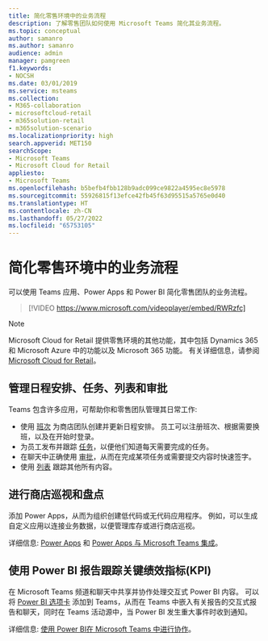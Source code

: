 ```yaml
---
title: 简化零售环境中的业务流程
description: 了解零售团队如何使用 Microsoft Teams 简化其业务流程。
ms.topic: conceptual
author: samanro
ms.author: samanro
audience: admin
manager: pamgreen
f1.keywords:
- NOCSH
ms.date: 03/01/2019
ms.service: msteams
ms.collection:
- M365-collaboration
- microsoftcloud-retail
- m365solution-retail
- m365solution-scenario
ms.localizationpriority: high
search.appverid: MET150
searchScope:
- Microsoft Teams
- Microsoft Cloud for Retail
appliesto:
- Microsoft Teams
ms.openlocfilehash: b5befb4fbb128b9adc099ce9822a4595ec8e5978
ms.sourcegitcommit: 55926815f13efce42fb45f63d95515a5765e0d40
ms.translationtype: HT
ms.contentlocale: zh-CN
ms.lasthandoff: 05/27/2022
ms.locfileid: "65753105"
---
```

# <a name="simplify-business-processes-in-retail-environments"></a>简化零售环境中的业务流程

可以使用 Teams 应用、Power Apps 和 Power BI 简化零售团队的业务流程。

> [!VIDEO https://www.microsoft.com/videoplayer/embed/RWRzfc]

> [!NOTE]
> Microsoft Cloud for Retail 提供零售环境的其他功能，其中包括 Dynamics 365 和 Microsoft Azure 中的功能以及 Microsoft 365 功能。 有关详细信息，请参阅 [Microsoft Cloud for Retail](/industry/retail/)。

## <a name="manage-schedules-tasks-lists-and-approvals"></a>管理日程安排、任务、列表和审批

Teams 包含许多应用，可帮助你和零售团队管理其日常工作:

- 使用 [班次](shifts-for-teams-landing-page.md) 为商店团队创建并更新日程安排。 员工可以注册班次、根据需要换班，以及在开始时登录。
- 为员工发布并跟踪 [任务](../manage-tasks-app.md)，以便他们知道每天需要完成的任务。
- 在聊天中正确使用 [审批](../approval-admin.md)，从而在完成某项任务或需要提交内容时快速签字。
- 使用 [列表](../manage-lists-app.md) 跟踪其他所有内容。

## <a name="conduct-store-walks-and-inventories"></a>进行商店巡视和盘点

添加 Power Apps，从而为组织创建低代码或无代码应用程序。 例如，可以生成自定义应用以连接业务数据，以便管理库存或进行商店巡视。

详细信息: [Power Apps](../manage-power-platform-apps.md) 和 [Power Apps 与 Microsoft Teams 集成](/powerapps/teams/overview)。

## <a name="track-key-performance-indicators-kpis-with-power-bi-reports"></a>使用 Power BI 报告跟踪关键绩效指标(KPI)

在 Microsoft Teams 频道和聊天中共享并协作处理交互式 Power BI 内容。 可以将 [Power BI 选项卡](/microsoftteams/platform/tabs/what-are-tabs) 添加到 Teams，从而在 Teams 中嵌入有关报告的交互式报告和聊天，同时在 Teams 活动源中，当 Power BI 发生重大事件时收到通知。

详细信息: [使用 Power BI在 Microsoft Teams 中进行协作](/power-bi/collaborate-share/service-collaborate-microsoft-teams)。


